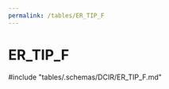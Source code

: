 ```yaml
---
permalink: /tables/ER_TIP_F
---
```

# ER_TIP_F

<!-- ATTENTION : Ne pas supprimer ou modifier la ligne ci-dessous -->
#include "tables/.schemas/DCIR/ER_TIP_F.md"
<!-- ATTENTION : Ne pas supprimer ou modifier la ligne ci-dessus -->
